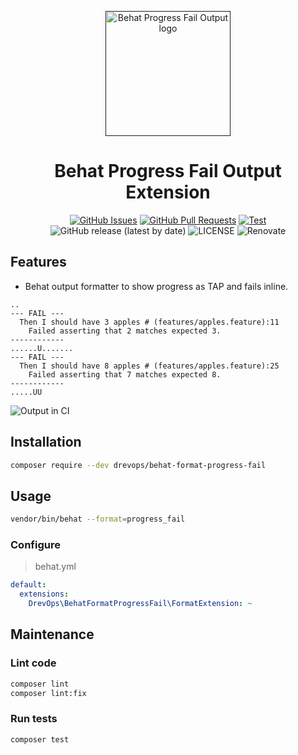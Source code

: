 <p align="center">
  <a href="" rel="noopener">
  <img width=200px height=200px src="https://placehold.jp/000000/ffffff/200x200.png?text=Behat+Progress+Fail+Output&css=%7B%22border-radius%22%3A%22%20100px%22%7D" alt="Behat Progress Fail Output logo"></a>
</p>

<h1 align="center">Behat Progress Fail Output Extension</h1>

<div align="center">

[![GitHub Issues](https://img.shields.io/github/issues/drevops/behat-format-progress-fail.svg)](https://github.com/drevops/behat-format-progress-fail/issues)
[![GitHub Pull Requests](https://img.shields.io/github/issues-pr/drevops/behat-format-progress-fail.svg)](https://github.com/drevops/behat-format-progress-fail/pulls)
[![Test](https://github.com/drevops/behat-format-progress-fail/actions/workflows/test.yml/badge.svg)](https://github.com/drevops/behat-format-progress-fail/actions/workflows/test.yml)
![GitHub release (latest by date)](https://img.shields.io/github/v/release/drevops/behat-format-progress-fail)
![LICENSE](https://img.shields.io/github/license/drevops/behat-format-progress-fail)
![Renovate](https://img.shields.io/badge/renovate-enabled-green?logo=renovatebot)

</div>

## Features

- Behat output formatter to show progress as TAP and fails inline.

```
..
--- FAIL ---
  Then I should have 3 apples # (features/apples.feature):11
    Failed asserting that 2 matches expected 3.
------------
......U.......
--- FAIL ---
  Then I should have 8 apples # (features/apples.feature):25
    Failed asserting that 7 matches expected 8.
------------
.....UU
```

![Output in CI](https://cloud.githubusercontent.com/assets/378794/26039517/1765b812-395f-11e7-9932-dd1aa43a97d4.png)

## Installation

```bash
composer require --dev drevops/behat-format-progress-fail
```

## Usage

```bash
vendor/bin/behat --format=progress_fail
```

### Configure

>behat.yml
```yaml
default:
  extensions:
    DrevOps\BehatFormatProgressFail\FormatExtension: ~
```

## Maintenance

### Lint code

```bash
composer lint
composer lint:fix
```

### Run tests

```bash
composer test
```
